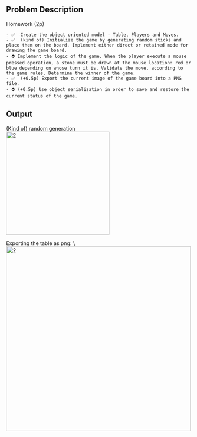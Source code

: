 ## Problem Description

Homework (2p)

    - ✅ ️ Create the object oriented model - Table, Players and Moves.
    - ✅ ️ (kind of) Initialize the game by generating random sticks and place them on the board. Implement either direct or retained mode for drawing the game board.
    - ⛔ Implement the logic of the game. When the player execute a mouse pressed operation, a stone must be drawn at the mouse location: red or blue depending on whose turn it is. Validate the move, according to the game rules. Determine the winner of the game.
    - ✅ ️ (+0.5p) Export the current image of the game board into a PNG file.
    - ⛔ (+0.5p) Use object serialization in order to save and restore the current status of the game. 

## Output
(Kind of) random generation \
<img width="280" alt="2" src="https://user-images.githubusercontent.com/61457770/161393100-9c1e9c2a-2a77-49f3-aa9c-379424ad3327.png">

Exporting the table as png: \ 
<img width="500" alt="2" src="https://user-images.githubusercontent.com/61457770/161448746-4b1cb69e-d77f-42be-b0b6-070c231a6914.png">


